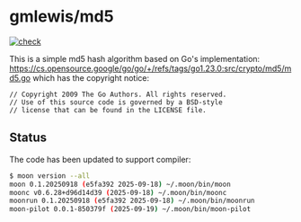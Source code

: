 # gmlewis/md5
[![check](https://github.com/gmlewis/moonbit-md5/actions/workflows/check.yml/badge.svg)](https://github.com/gmlewis/moonbit-md5/actions/workflows/check.yml)

This is a simple md5 hash algorithm based on Go's implementation:
https://cs.opensource.google/go/go/+/refs/tags/go1.23.0:src/crypto/md5/md5.go
which has the copyright notice:

```
// Copyright 2009 The Go Authors. All rights reserved.
// Use of this source code is governed by a BSD-style
// license that can be found in the LICENSE file.
```

## Status

The code has been updated to support compiler:

```bash
$ moon version --all
moon 0.1.20250918 (e5fa392 2025-09-18) ~/.moon/bin/moon
moonc v0.6.28+d96d14d39 (2025-09-18) ~/.moon/bin/moonc
moonrun 0.1.20250918 (e5fa392 2025-09-18) ~/.moon/bin/moonrun
moon-pilot 0.0.1-850379f (2025-09-19) ~/.moon/bin/moon-pilot
```
